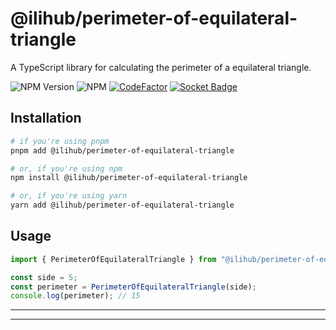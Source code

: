 # @ilihub/perimeter-of-equilateral-triangle

A TypeScript library for calculating the perimeter of a equilateral triangle.

![NPM Version](https://img.shields.io/npm/v/%40ilihub%2Fperimeter-of-equilateral-triangle?color=33cd56&logo=npm)
![NPM](https://img.shields.io/npm/l/%40ilihub%2Fperimeter-of-equilateral-triangle)
[![CodeFactor](https://www.codefactor.io/repository/github/ilihub/npm/badge)](https://www.codefactor.io/repository/github/ilihub/npm)
[![Socket Badge](https://socket.dev/api/badge/npm/package/@ilihub/perimeter-of-equilateral-triangle)](https://socket.dev/npm/package/@ilihub/perimeter-of-equilateral-triangle)

## Installation

```bash
# if you're using pnpm
pnpm add @ilihub/perimeter-of-equilateral-triangle

# or, if you're using npm
npm install @ilihub/perimeter-of-equilateral-triangle

# or, if you're using yarn
yarn add @ilihub/perimeter-of-equilateral-triangle
```

## Usage

```javascript
import { PerimeterOfEquilateralTriangle } from "@ilihub/perimeter-of-equilateral-triangle";

const side = 5;
const perimeter = PerimeterOfEquilateralTriangle(side);
console.log(perimeter); // 15
```

---

<!-- sponsors_and_backers_section_start -->

<!-- sponsors_and_backers_section_end -->

---
